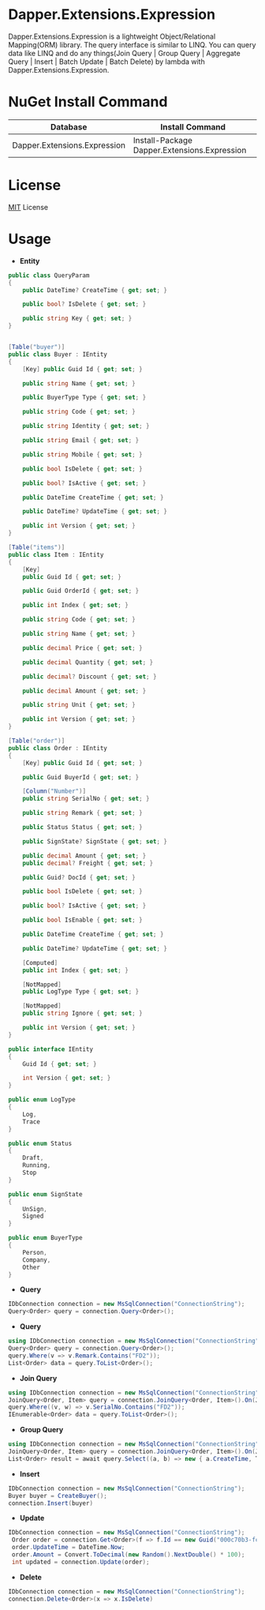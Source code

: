 # Dapper.Extensions.Expression
Dapper.Extensions.Expression is a lightweight Object/Relational Mapping(ORM) library.
The query interface is similar to LINQ. You can query data like LINQ and do any things(Join Query | Group Query | Aggregate Query | Insert | Batch Update | Batch Delete) by lambda with Dapper.Extensions.Expression.

# NuGet Install Command

|     Database         | Install Command  |
| ------------ | --------------- |
| Dapper.Extensions.Expression  | Install-Package Dapper.Extensions.Expression  |

# License
[MIT](http://opensource.org/licenses/MIT) License

# Usage
* **Entity**
```C#
public class QueryParam
{
    public DateTime? CreateTime { get; set; }

    public bool? IsDelete { get; set; }

    public string Key { get; set; }
}


[Table("buyer")]
public class Buyer : IEntity
{
    [Key] public Guid Id { get; set; }

    public string Name { get; set; }

    public BuyerType Type { get; set; }

    public string Code { get; set; }

    public string Identity { get; set; }

    public string Email { get; set; }

    public string Mobile { get; set; }

    public bool IsDelete { get; set; }

    public bool? IsActive { get; set; }

    public DateTime CreateTime { get; set; }

    public DateTime? UpdateTime { get; set; }

    public int Version { get; set; }
}

[Table("items")]
public class Item : IEntity
{
    [Key]
    public Guid Id { get; set; }

    public Guid OrderId { get; set; }

    public int Index { get; set; }

    public string Code { get; set; }

    public string Name { get; set; }

    public decimal Price { get; set; }

    public decimal Quantity { get; set; }

    public decimal? Discount { get; set; }

    public decimal Amount { get; set; }

    public string Unit { get; set; }

    public int Version { get; set; }
}

[Table("order")]
public class Order : IEntity
{
    [Key] public Guid Id { get; set; }

    public Guid BuyerId { get; set; }

    [Column("Number")]
    public string SerialNo { get; set; }

    public string Remark { get; set; }

    public Status Status { get; set; }

    public SignState? SignState { get; set; }

    public decimal Amount { get; set; }
    public decimal? Freight { get; set; }

    public Guid? DocId { get; set; }

    public bool IsDelete { get; set; }

    public bool? IsActive { get; set; }

    public bool IsEnable { get; set; }

    public DateTime CreateTime { get; set; }

    public DateTime? UpdateTime { get; set; }

    [Computed]
    public int Index { get; set; }

    [NotMapped]
    public LogType Type { get; set; }

    [NotMapped]
    public string Ignore { get; set; }

    public int Version { get; set; }
}

public interface IEntity
{
    Guid Id { get; set; }

    int Version { get; set; }
}

public enum LogType
{
    Log,
    Trace
}

public enum Status
{
    Draft,
    Running,
    Stop
}

public enum SignState
{
    UnSign,
    Signed
}

public enum BuyerType
{
    Person,
    Company,
    Other
}
```
* **Query**
```C#
IDbConnection connection = new MsSqlConnection("ConnectionString");
Query<Order> query = connection.Query<Order>();
```
* **Query**
```C#
using IDbConnection connection = new MsSqlConnection("ConnectionString");
Query<Order> query = connection.Query<Order>();
query.Where(v => v.Remark.Contains("FD2"));
List<Order> data = query.ToList<Order>();
```
* **Join Query**
```C#
using IDbConnection connection = new MsSqlConnection("ConnectionString");
JoinQuery<Order, Item> query = connection.JoinQuery<Order, Item>().On(JoinType.Left, (a, b) => a.Id == b.OrderId);
query.Where((v, w) => v.SerialNo.Contains("FD2"));
IEnumerable<Order> data = query.ToList<Order>();
```
* **Group Query**
```C#
using IDbConnection connection = new MsSqlConnection("ConnectionString");
JoinQuery<Order, Item> query = connection.JoinQuery<Order, Item>().On(JoinType.Left, (a, b) => a.Id == b.OrderId);
List<Order> result = await query.Select((a, b) => new { a.CreateTime, Total = Function.Count() }).GroupBy((f, g) => f.CreateTime).Having((f, d) => f.CreateTime > new DateTime(2021, 3, 10)).ToListAsync<Order>();
```
* **Insert**
```C#
IDbConnection connection = new MsSqlConnection("ConnectionString");
Buyer buyer = CreateBuyer();
connection.Insert(buyer)
```
* **Update**
```C#
IDbConnection connection = new MsSqlConnection("ConnectionString");
 Order order = connection.Get<Order>(f => f.Id == new Guid("000c70b3-fccc-4838-a524-9b7edc4f9c9a"));
 order.UpdateTime = DateTime.Now;
 order.Amount = Convert.ToDecimal(new Random().NextDouble() * 100);
 int updated = connection.Update(order);
```
* **Delete**
```C#
IDbConnection connection = new MsSqlConnection("ConnectionString");
connection.Delete<Order>(x => x.IsDelete)
```
